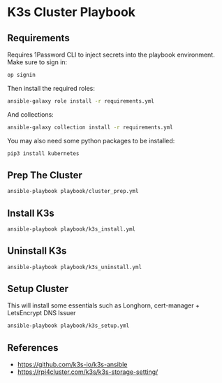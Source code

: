 # K3s Cluster Playbook

## Requirements

Requires 1Password CLI to inject secrets into the playbook environment. Make
sure to sign in:

```bash
op signin
```

Then install the required roles:

```bash
ansible-galaxy role install -r requirements.yml
```

And collections:

```bash
ansible-galaxy collection install -r requirements.yml
```

You may also need some python packages to be installed:

```bash
pip3 install kubernetes
```

## Prep The Cluster

```bash
ansible-playbook playbook/cluster_prep.yml
```

## Install K3s


```bash
ansible-playbook playbook/k3s_install.yml
```

## Uninstall K3s

```bash
ansible-playbook playbook/k3s_uninstall.yml
```

## Setup Cluster

This will install some essentials such as Longhorn, cert-manager + LetsEncrypt
DNS Issuer

```bash
ansible-playbook playbook/k3s_setup.yml
```

## References

- https://github.com/k3s-io/k3s-ansible
- https://rpi4cluster.com/k3s/k3s-storage-setting/
